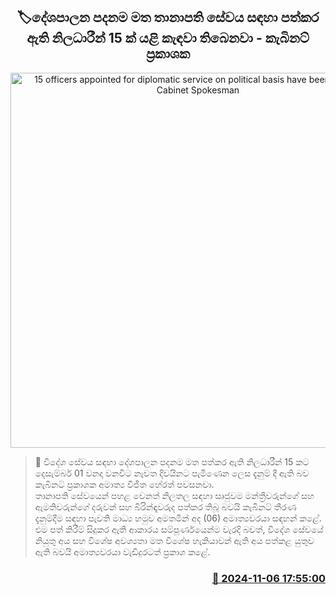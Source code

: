 <p align='center'><b><h2 align='center' title='15 officers appointed for diplomatic service on political basis have been recalled - Cabinet Spokesman'>🏷දේශපාලන පදනම මත තානාපති සේවය සඳහා පත්කර ඇති නිලධාරීන් 15 ක් යළි කැඳවා තිබෙනවා - කැබිනට් ප්‍රකාශක</h2></b></p>
<p align='center'><img src='https://helakuru.sgp1.cdn.digitaloceanspaces.com/esana/images/lib/vijitha-herath-cabinet-t.jpg' width='600' alt='15 officers appointed for diplomatic service on political basis have been recalled - Cabinet Spokesman'></p>

>📝 විදේශ සේවය සඳහා දේශපාලන පදනම මත පත්කර ඇති නිලධාරීන් 15 කට දෙසැම්බර් 01 වනදා වනවිට නැවත දිවයිනට පැමිණෙන ලෙස දැනුම් දී ඇති බව කැබිනට් ප්‍රකාශක අමාත්‍ය විජිත හේරත් පවසනවා.<br>තානාපති සේවයෙන් පහළ වෙනත් නිලතල සඳහා සෘජුවම මන්ත්‍රීවරුන්ගේ සහ ඇමතිවරුන්ගේ දරුවන් සහ බිරින්ඳෑවරුද පත්කර තිබූ බවයි කැබිනට් තීරණ දැනුම්දීම සඳහා පැවති මාධ්‍ය හමුව අමතමින් අද (06) අමාත්‍යවරයා සඳහන් කළේ.<br>එම පත් කිරීම් සිදුකර ඇති ආකාරය සම්පූර්ණයෙන්ම වැරදි බවත්, විදේශ සේවයේ නියුතු අය සහ විශේෂ අවශ්‍යතා මත විශේෂ හැකියාවන් ඇති අය පත්කළ යුතුව ඇති බවයි අමාත්‍යවරයා වැඩිදුරටත් ප්‍රකාශ කළේ. <br>

<h3 align='right'><a href='https://www.helakuru.lk/esana/p/104809/'>📅 2024-11-06 17:55:00</a></h3>
